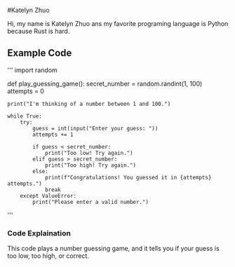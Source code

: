 #Katelyn Zhuo

Hi, my name is Katelyn Zhuo ans my favorite programing language is Python because Rust is hard.

## Example Code
'''
import random

def play_guessing_game():
    secret_number = random.randint(1, 100)
    attempts = 0

    print("I'm thinking of a number between 1 and 100.")

    while True:
        try:
            guess = int(input("Enter your guess: "))
            attempts += 1

            if guess < secret_number:
                print("Too low! Try again.")
            elif guess > secret_number:
                print("Too high! Try again.")
            else:
                print(f"Congratulations! You guessed it in {attempts} attempts.")
                break
        except ValueError:
            print("Please enter a valid number.")

'''

### Code Explaination
This code plays a number guessing game, and it tells you if your guess is too low, too high, or correct.
